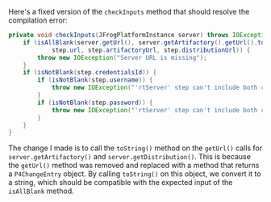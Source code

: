 Here's a fixed version of the `checkInputs` method that should resolve the compilation error:

```java
private void checkInputs(JFrogPlatformInstance server) throws IOException {
    if (isAllBlank(server.getUrl(), server.getArtifactory().getUrl().toString(), server.getDistribution().getUrl().toString(),
            step.url, step.artifactoryUrl, step.distributionUrl)) {
        throw new IOException("Server URL is missing");
    }
    if (isNotBlank(step.credentialsId)) {
        if (isNotBlank(step.username)) {
            throw new IOException("'rtServer' step can't include both credentialsId and username");
        }
        if (isNotBlank(step.password)) {
            throw new IOException("'rtServer' step can't include both credentialsId and password");
        }
    }
}
```

The change I made is to call the `toString()` method on the `getUrl()` calls for `server.getArtifactory()` and `server.getDistribution()`. This is because the `getUrl()` method was removed and replaced with a method that returns a `P4ChangeEntry` object. By calling `toString()` on this object, we convert it to a string, which should be compatible with the expected input of the `isAllBlank` method.
